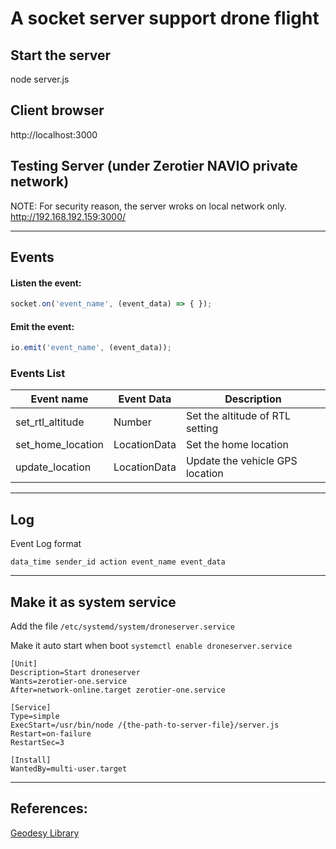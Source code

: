 # A socket server support drone flight

## Start the server
node server.js

## Client browser
http://localhost:3000

## Testing Server (under Zerotier NAVIO private network)
NOTE: For security reason, the server wroks on local network only.
http://192.168.192.159:3000/

---
## Events
#### Listen the event:
```js
socket.on('event_name', (event_data) => { });
```
#### Emit the event:
```js
io.emit('event_name', (event_data));
```

### Events List
| Event name        | Event Data   | Description                     |
| ----------------- | ------------ | ------------------------------- |
| set_rtl_altitude  | Number       | Set the altitude of RTL setting |
| set_home_location | LocationData | Set the home location           |
| update_location   | LocationData | Update the vehicle GPS location |

---
## Log

Event Log format

    data_time sender_id action event_name event_data

---
## Make it as system service
Add the file `/etc/systemd/system/droneserver.service`

Make it auto start when boot `systemctl enable droneserver.service`

```
[Unit]
Description=Start droneserver
Wants=zerotier-one.service
After=network-online.target zerotier-one.service

[Service]
Type=simple
ExecStart=/usr/bin/node /{the-path-to-server-file}/server.js
Restart=on-failure
RestartSec=3

[Install]
WantedBy=multi-user.target
```

---
## References:
[Geodesy Library](https://www.movable-type.co.uk/scripts/geodesy-library.html)
